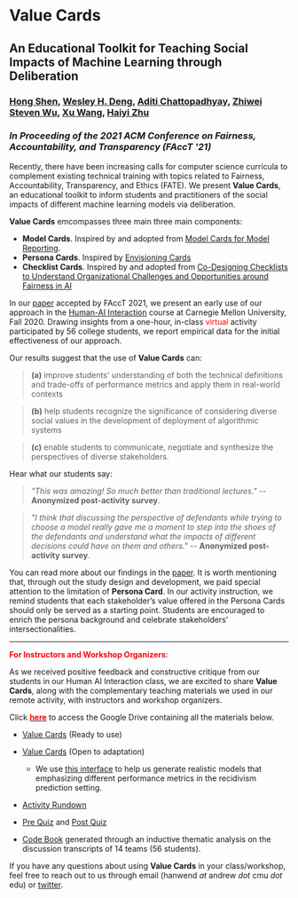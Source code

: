 # Value Cards

## An Educational Toolkit for Teaching Social Impacts of Machine Learning through Deliberation

### [Hong Shen](https://www.andrew.cmu.edu/user//hongs/), [Wesley H. Deng](https://www.wesleydeng.com/), [Aditi Chattopadhyay](https://www.linkedin.com/in/aditi-chattopadhyay/), [Zhiwei Steven Wu](https://zstevenwu.com/), [Xu Wang](http://www.cs.cmu.edu/~xuwang/), [Haiyi Zhu](https://haiyizhu.com/) 
### _In Proceeding of the 2021 ACM Conference on Fairness, Accountability, and Transparency (FAccT '21)_

Recently, there have been increasing calls for computer science curricula to complement existing technical training with topics related to Fairness, Accountability, Transparency, and Ethics (FATE). We present **Value Cards**, an educational toolkit to inform students and practitioners of the social impacts of different machine learning models via deliberation. 

**Value Cards** emcompasses three main three main components: 
- **Model Cards**. Inspired by and adopted from [Model Cards for Model Reporting](https://arxiv.org/abs/1810.03993).
- **Persona Cards**. Inspired by [Envisioning Cards](https://www.envisioningcards.com/)
- **Checklist Cards**. Inspired by and adopted from [Co-Designing Checklists to Understand Organizational Challenges and Opportunities around Fairness in AI](https://www.microsoft.com/en-us/research/publication/co-designing-checklists-to-understand-organizational-challenges-and-opportunities-around-fairness-in-ai/)

In our [paper](https://arxiv.org/abs/2010.11411) accepted by FAccT 2021, we present an early use of our approach in the [Human-AI Interaction](https://haiicmu.github.io/) course at Carnegie Mellon University, Fall 2020. Drawing insights from a one-hour, in-class <font color=red>virtual</font> activity participated by 56 college students, we report empirical data for the initial effectiveness of our approach.

Our results suggest that the use of **Value Cards** can:

> **(a)** improve students' understanding of both the technical definitions and trade-offs of performance metrics and apply them in real-world contexts 

> **(b)** help students recognize the significance of considering diverse social values in the development of deployment of algorithmic systems

> **(c)** enable students to communicate, negotiate and synthesize the perspectives of diverse stakeholders.

Hear what our students say:

> _"This was amazing! So much better than traditional lectures."_ -- **Anonymized post-activity survey**.

> _"I think that discussing the perspective of defendants while trying to choose a model really gave me a moment to step into the shoes of the defendants and 
> understand what the impacts of different decisions could have on them and others."_ -- **Anonymized post-activity survey**.

You can read more about our findings in the [paper](https://arxiv.org/abs/2010.11411). It is worth mentioning that, through out the study design and development, we paid special attention to the limitation of **Persona Card**. In our activity instruction, we remind students that each stakeholder’s value offered in the Persona Cards should only be served as a starting point. Students are encouraged to enrich the persona background and celebrate stakeholders’ intersectionalities.

---------------------------------------

**<font color=red>For Instructors and Workshop Organizers</font>**:

As we received positive feedback and constructive critique from our students in our Human AI Interaction class, we are excited to share **Value Cards**, along with the complementary teaching materials we used in our remote activity, with instructors and workshop organizers. 

Click [**<font color=red>here</font>**](https://drive.google.com/drive/folders/1xBWgcZO94LA6CI6soLp0-BuPx7aesoqW?usp=sharing) to access the Google Drive containing all the materials below. 

- [Value Cards](https://drive.google.com/drive/folders/1OklXFW3WhAgySGIlybQnsXIUKJB_AEnk?usp=sharing) (Ready to use)

- [Value Cards](https://docs.google.com/presentation/d/1aotKspFo64xR5bp3upIHFGWQ0X2VIPw02RGHfV4G_L0/edit?usp=sharing) (Open to adaptation)
  - We use [this interface](https://value-sensitive-viz.herokuapp.com/explore_scenario.html) to help us generate realistic models that emphasizing different performance metrics in the recidivism prediction setting.

- [Activity Rundown](https://drive.google.com/file/d/1VC1Or8f_c6UguSZZKBpdRzQLlJqr6AgB/view?usp=sharing)

- [Pre Quiz](https://docs.google.com/document/d/11Pvz2g5g1YUQZOLbRuCRCqk7SJqxov_T4Y6H-Kf5pE8/edit?usp=sharing) and [Post Quiz](https://docs.google.com/document/d/1inrR_wzWLWLRGeMhT4Uc_rKibZ72JVc0AISvw6QcyRQ/edit?usp=sharing)

- [Code Book](https://docs.google.com/document/d/1XxjzbRwwHVlvNCzu5vo1oEx6juyXHybCmv8XeI3_Ubc/edit?usp=sharing) generated through an inductive thematic analysis on the discussion transcripts of 14 teams (56 students).

If you have any questions about using **Value Cards** in your class/workshop, feel free to reach out to us through email (hanwend _at_ andrew _dot_ cmu _dot_ edu) or [twitter](https://twitter.com/wes_deng).
